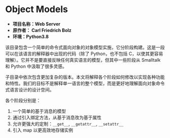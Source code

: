 # Object Models

- **项目名称：Web Server**
- **原作者： Carl Friedrich Bolz**
- **环境：Python3.8**

该目录包含一个简单的命令式面向对象的对象模型实施，它分阶段构建。这是一段可以在该语言的解释器中出现的代码（除了 Python，也不包括 C，以使其更容易理解）。它并不是要直接反映任何真实语言的模型，但其中一些阶段从 Smalltalk 和 Python 中汲取了很多灵感。

子目录中依次包含更加复杂的版本。本文将解释各个阶段如何修改以实现各种功能和特性。我们的目标不是解释单一语言的整个模型，而是更好地理解面向对象命令式语言设计的设计空间。

各个阶段分别是：

1. 一个简单的基于消息的模型
2. 通过引入绑定方法，从基于消息改为基于属性
3. 允许更强大的定制：`__get__`, `__getattr__`, `__setattr__`
4. 引入 map 以更高效地存储实例
